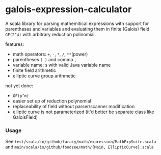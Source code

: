 # galois-expression-calculator

A scala library for parsing mathemitical expressions with support for parentheses and variables and evaluating them in finite (Galois) field `GF(2^4)` with arbitrary reduction polinomial.

features:
+ math operators: `+`, `-`, `*`, `/`, `**`(power)
+ parentheses `( )` and comma `,`
+ variable name: `$` with valid Java variable name
+ finite field arithmetic
+ elliptic curve group arithmetic 

not yet done:
- `GF(p^m)`
- easier set up of reduction polynomial
- replaceability of field without parser/scanner modification
- elliptic curve is not parameterized (it'd better be separate class like GaloisField)

### Usage

See `test/scala/io/github/facaiy/math/expression/MathExpSuite.scala`  
and `main/scala/io/github/foodzee/math/{Main, EllipticCurve}.scala`
